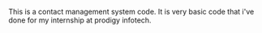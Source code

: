 This is a contact management system code.
It is very basic code that i've done for my internship at prodigy infotech.
